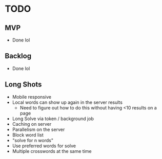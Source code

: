 # TODO
## MVP
- Done lol

## Backlog
- Done lol

## Long Shots
- Mobile responsive
- Local words can show up again in the server results
  - Need to figure out how to do this without having <10 results on a page
- Long Solve via token / background job
- Caching on server
- Parallelism on the server
- Block word list
- "solve for n words"
- Use preferred words for solve
- Multiple crosswords at the same time
